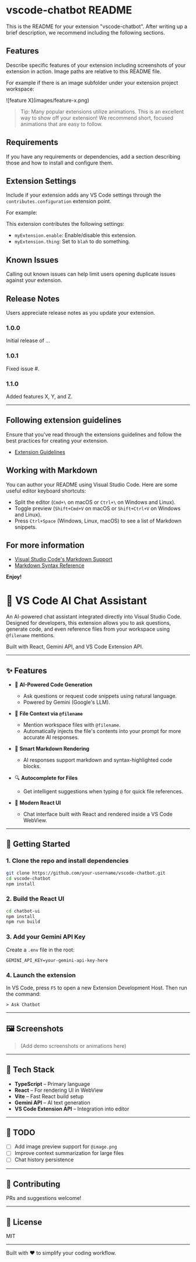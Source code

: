 # vscode-chatbot README

This is the README for your extension "vscode-chatbot". After writing up a brief description, we recommend including the following sections.

## Features

Describe specific features of your extension including screenshots of your extension in action. Image paths are relative to this README file.

For example if there is an image subfolder under your extension project workspace:

\!\[feature X\]\(images/feature-x.png\)

> Tip: Many popular extensions utilize animations. This is an excellent way to show off your extension! We recommend short, focused animations that are easy to follow.

## Requirements

If you have any requirements or dependencies, add a section describing those and how to install and configure them.

## Extension Settings

Include if your extension adds any VS Code settings through the `contributes.configuration` extension point.

For example:

This extension contributes the following settings:

- `myExtension.enable`: Enable/disable this extension.
- `myExtension.thing`: Set to `blah` to do something.

## Known Issues

Calling out known issues can help limit users opening duplicate issues against your extension.

## Release Notes

Users appreciate release notes as you update your extension.

### 1.0.0

Initial release of ...

### 1.0.1

Fixed issue #.

### 1.1.0

Added features X, Y, and Z.

---

## Following extension guidelines

Ensure that you've read through the extensions guidelines and follow the best practices for creating your extension.

- [Extension Guidelines](https://code.visualstudio.com/api/references/extension-guidelines)

## Working with Markdown

You can author your README using Visual Studio Code. Here are some useful editor keyboard shortcuts:

- Split the editor (`Cmd+\` on macOS or `Ctrl+\` on Windows and Linux).
- Toggle preview (`Shift+Cmd+V` on macOS or `Shift+Ctrl+V` on Windows and Linux).
- Press `Ctrl+Space` (Windows, Linux, macOS) to see a list of Markdown snippets.

## For more information

- [Visual Studio Code's Markdown Support](http://code.visualstudio.com/docs/languages/markdown)
- [Markdown Syntax Reference](https://help.github.com/articles/markdown-basics/)

**Enjoy!**

# 💬 VS Code AI Chat Assistant

An AI-powered chat assistant integrated directly into Visual Studio Code. Designed for developers, this extension allows you to ask questions, generate code, and even reference files from your workspace using `@filename` mentions.

Built with React, Gemini API, and VS Code Extension API.

---

## ✨ Features

- 🧠 **AI-Powered Code Generation**

  - Ask questions or request code snippets using natural language.
  - Powered by Gemini (Google's LLM).

- 📁 **File Context via `@filename`**

  - Mention workspace files with `@filename`.
  - Automatically injects the file's contents into your prompt for more accurate AI responses.

- 🧠 **Smart Markdown Rendering**

  - AI responses support markdown and syntax-highlighted code blocks.

- 🔍 **Autocomplete for Files**

  - Get intelligent suggestions when typing `@` for quick file references.

- 💬 **Modern React UI**
  - Chat interface built with React and rendered inside a VS Code WebView.

---

## 🚀 Getting Started

### 1. Clone the repo and install dependencies

```bash
git clone https://github.com/your-username/vscode-chatbot.git
cd vscode-chatbot
npm install
```

### 2. Build the React UI

```bash
cd chatbot-ui
npm install
npm run build
```

### 3. Add your Gemini API Key

Create a `.env` file in the root:

```
GEMINI_API_KEY=your-gemini-api-key-here
```

### 4. Launch the extension

In VS Code, press `F5` to open a new Extension Development Host. Then run the command:

```
> Ask Chatbot
```

---

## 🖼️ Screenshots

> (Add demo screenshots or animations here)

---

## 🧰 Tech Stack

- **TypeScript** – Primary language
- **React** – For rendering UI in WebView
- **Vite** – Fast React build setup
- **Gemini API** – AI text generation
- **VS Code Extension API** – Integration into editor

---

## 📌 TODO

- [ ] Add image preview support for `@image.png`
- [ ] Improve context summarization for large files
- [ ] Chat history persistence

---

## 🤝 Contributing

PRs and suggestions welcome!

---

## 📜 License

MIT

---

Built with ❤️ to simplify your coding workflow.
